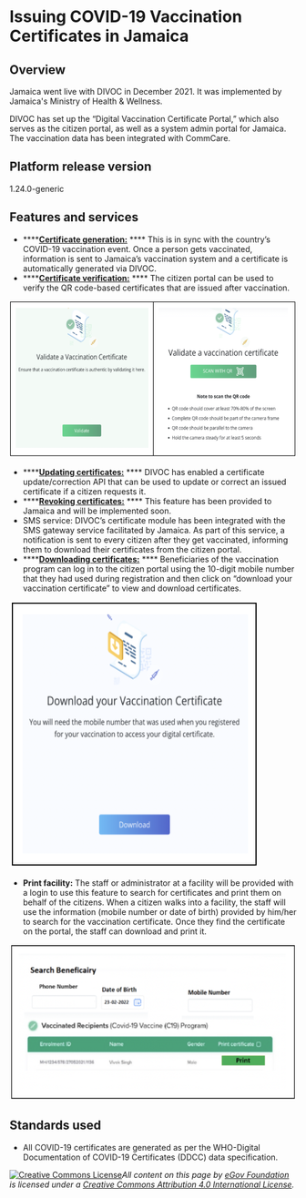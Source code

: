 # Issuing COVID-19 Vaccination Certificates in Jamaica

## Overview&#x20;

Jamaica went live with DIVOC in December 2021. It was implemented by Jamaica's Ministry of Health & Wellness.

DIVOC has set up the “Digital Vaccination Certificate Portal,” which also serves as the citizen portal, as well as a system admin portal for Jamaica. The vaccination data has been integrated with CommCare.

## Platform release version&#x20;

1.24.0-generic

## **Features and services**

* ****[**Certificate generation:**](../../platform/divocs-verifiable-certificate-features/creating-a-divoc-certificate/) **** This is in sync with the country’s COVID-19 vaccination event. Once a person gets vaccinated, information is sent to Jamaica’s vaccination system and a certificate is automatically generated via DIVOC.
* ****[**Certificate verification:**](../../platform/divocs-verifiable-certificate-features/verifying-a-divoc-certificate.md) **** The citizen portal can be used to verify the QR code-based certificates that are issued after vaccination.

![](<../../.gitbook/assets/Screenshot 2022-04-04 at 2.51.40 PM.png>)

* ****[**Updating certificates:**](../../platform/divocs-verifiable-certificate-features/updating-a-divoc-certificate.md) **** DIVOC has enabled a certificate update/correction API that can be used to update or correct an issued certificate if a citizen requests it.
* ****[**Revoking certificates:**](../../platform/divocs-verifiable-certificate-features/revoking-a-divoc-certificate.md) **** This feature has been provided to Jamaica and will be implemented soon.
* SMS service: DIVOC’s certificate module has been integrated with the SMS gateway service facilitated by Jamaica. As part of this service, a notification is sent to every citizen after they get vaccinated, informing them to download their certificates from the citizen portal.
* ****[**Downloading certificates:**](../../divoc-demo/citizen-portal.md#2.-for-downloading-a-certificate) **** Beneficiaries of the vaccination program can log in to the citizen portal using the 10-digit mobile number that they had used during registration and then click on “download your vaccination certificate” to view and download certificates.

![](<../../.gitbook/assets/Screenshot 2022-04-04 at 2.59.42 PM.png>)

* **Print facility:** The staff or administrator at a facility will be provided with a login to use this feature to search for certificates and print them on behalf of the citizens. When a citizen walks into a facility, the staff will use the information (mobile number or date of birth) provided by him/her to search for the vaccination certificate. Once they find the certificate on the portal, the staff can download and print it.

![](<../../.gitbook/assets/Screenshot 2022-04-04 at 3.01.35 PM.png>)

## Standards used&#x20;

* All COVID-19 certificates are generated as per the WHO-Digital Documentation of COVID-19 Certificates (DDCC) data specification.



[![Creative Commons License](https://i.creativecommons.org/l/by/4.0/80x15.png)](http://creativecommons.org/licenses/by/4.0/)_All content on this page by_ [_eGov Foundation_](https://egov.org.in/) _is licensed under a_ [_Creative Commons Attribution 4.0 International License_](http://creativecommons.org/licenses/by/4.0/)_._
